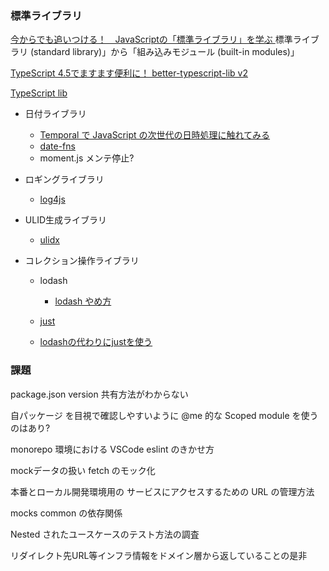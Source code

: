### 標準ライブラリ

[ 今からでも追いつける！　JavaScriptの「標準ライブラリ」を学ぶ ](https://qiita.com/uhyo/items/acd645744fa61c805097)
  標準ライブラリ (standard library)」から「組み込みモジュール (built-in modules)」

[ TypeScript 4.5でますます便利に！ better-typescript-lib v2 ](https://zenn.dev/uhyo/articles/better-typescript-lib-v2)

[ TypeScript lib  ](https://github.com/microsoft/TypeScript/tree/main/lib)

- 日付ライブラリ
  - [ Temporal で JavaScript の次世代の日時処理に触れてみる ](https://qiita.com/sangotaro/items/8ee4b0f40cbcf3f12784)
  - [date-fns](https://date-fns.org/) 
  - moment.js メンテ停止?

- ロギングライブラリ
  - [ log4js ](https://github.com/log4js-node/log4js-node)

- ULID生成ライブラリ
  - [ ulidx ](https://github.com/perry-mitchell/ulidx)

- コレクション操作ライブラリ
  
  - lodash
    - [ lodash やめ方 ](https://qiita.com/mizchi/items/af17f45d5653b76f6751)

  -  [ just ](https://github.com/angus-c/just/)
    - [ lodashの代わりにjustを使う ](https://zenn.dev/terrierscript/articles/2020-11-26-lodash-just)

  
[]()
[]()
[]()
[]()
[]()
[]()
[]()
[]()

### 課題

package.json version 共有方法がわからない

自パッケージ を目視で確認しやすいように @me 的な Scoped module を使うのはあり?

monorepo 環境における VSCode eslint のきかせ方

mockデータの扱い
 fetch のモック化

本番とローカル開発環境用の サービスにアクセスするための URL の管理方法

mocks common の依存関係

Nested されたユースケースのテスト方法の調査

リダイレクト先URL等インフラ情報をドメイン層から返していることの是非

[]()
[]()
[]()
[]()
[]()
[]()
[]()
[]()
[]()
[]()
[]()
[]()
[]()
[]()
[]()
[]()
[]()
[]()
[]()
[]()
[]()
[]()
